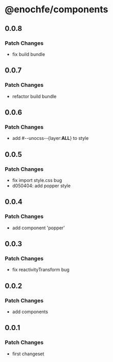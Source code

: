 # @enochfe/components

## 0.0.8

### Patch Changes

- fix build bundle

## 0.0.7

### Patch Changes

- refactor build bundle

## 0.0.6

### Patch Changes

- add #--unocss--{layer:**ALL**} to style

## 0.0.5

### Patch Changes

- fix import style.css bug
- d050404: add popper style

## 0.0.4

### Patch Changes

- add component 'popper'

## 0.0.3

### Patch Changes

- fix reactivityTransform bug

## 0.0.2

### Patch Changes

- add components

## 0.0.1

### Patch Changes

- first changeset
